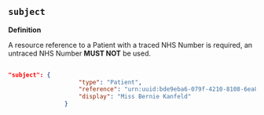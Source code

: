 ## `subject`

<b>Definition</b><br>


A resource reference to a Patient with a traced NHS Number is required, an untraced NHS Number **MUST NOT** be used.

```json
 
"subject": {
                    "type": "Patient",
                    "reference": "urn:uuid:bde9eba6-079f-4210-8108-6ea8db58de8c",
                    "display": "Miss Bernie Kanfeld"
                }

	 
 ````   

